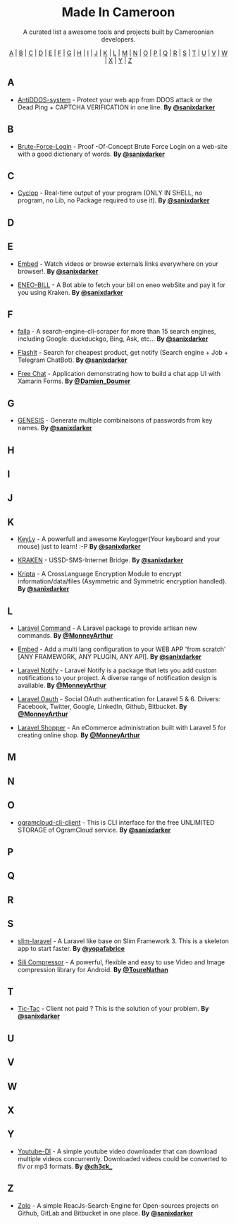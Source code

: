 <h1 align="center">Made In Cameroon</h1>
<p align="center">A curated list a awesome tools and projects built by Cameroonian developers.</p>

<p align="center">
  <a href="#A">A</a> | <a href="#B">B</a> | <a href="#C">C</a> | <a href="#D">D</a> | <a href="#E">E</a> | <a href="#F">F</a> | <a href="#G">G</a> | <a href="#H">H</a> | <a href="#I">I</a> | <a href="#J">J</a> | <a href="#K">K</a> | <a href="#L">L</a> | <a href="#M">M</a> | <a href="#N">N</a> | <a href="#O">O</a> | <a href="#P">P</a> | <a href="#Q">Q</a> | <a href="#R">R</a> | <a href="#S">S</a> | <a href="#T">T</a> | <a href="#U">U</a> | <a href="#V">V</a> | <a href="#W">W</a> | <a href="#X">X</a> | <a href="#Y">Y</a> | <a href="#Z">Z</a>
</p>

## <a name="A"> </a>A

* [AntiDDOS-system](https://github.com/Sanix-Darker/AntiDDOS-system) - Protect your web app from DDOS attack or the Dead Ping + CAPTCHA VERIFICATION in one line. **By [@sanixdarker](https://twitter.com/sanixdarker)**

## <a name="B"> </a>B

* [Brute-Force-Login](https://github.com/Sanix-Darker/Brute-Force-Login) - Proof -Of-Concept Brute Force Login on a web-site with a good dictionary of words. **By [@sanixdarker](https://twitter.com/sanixdarker)**

## <a name="C"> </a>C

* [Cyclop](https://github.com/Sanix-Darker/cyclop) - Real-time output of your program (ONLY IN SHELL, no program, no Lib, no Package required to use it). **By [@sanixdarker](https://twitter.com/sanixdarker)**

## <a name="D"> </a>D
## <a name="E"> </a>E

* [Embed](https://github.com/Sanix-Darker/Embed) - Watch videos or browse externals links everywhere on your browser!. **By [@sanixdarker](https://twitter.com/sanixdarker)**

* [ENEO-BILL](https://github.com/Sanix-Darker/eneo_bill) - A Bot able to fetch your bill on eneo webSite and pay it for you using Kraken. **By [@sanixdarker](https://twitter.com/sanixdarker)**

## <a name="F"> </a>F

* [falla](https://github.com/Sanix-Darker/falla) - A search-engine-cli-scraper for more than 15 search engines, including Google. duckduckgo, Bing, Ask, etc... **By [@sanixdarker](https://twitter.com/sanixdarker)**

* [FlashIt](https://github.com/Sanix-Darker/FlashIt) - Search for cheapest product, get notify (Search engine + Job + Telegram ChatBot). **By [@sanixdarker](https://twitter.com/sanixdarker)**

* [Free Chat](https://github.com/DamienDoumer/freechat) - Application demonstrating how to build a chat app UI with Xamarin Forms. **By [@Damien_Doumer](https://twitter.com/Damien_Doumer_)**

## <a name="G"> </a>G

* [GENESIS](https://github.com/Sanix-Darker/GENESIS) - Generate multiple combinaisons of passwords from key names. **By [@sanixdarker](https://twitter.com/sanixdarker)**

## <a name="H"> </a>H
## <a name="I"> </a>I
## <a name="J"> </a>J
## <a name="K"> </a>K

* [KeyLy](https://github.com/Sanix-Darker/KeyLy) - A powerfull and awesome Keylogger(Your keyboard and your mouse) just to learn! :-P **By [@sanixdarker](https://twitter.com/sanixdarker)**

* [KRAKEN](https://github.com/Sanix-Darker/kraken) - USSD-SMS-Internet Bridge. **By [@sanixdarker](https://twitter.com/sanixdarker)**

* [Kripta](https://github.com/Sanix-Darker/kripta) - A CrossLanguage Encryption Module to encrypt information/data/files (Asymmetric and Symmetric encryption handled). **By [@sanixdarker](https://twitter.com/sanixdarker)**

## <a name="L"> </a>L

* [Laravel Command](https://github.com/mckenziearts/laravel-command) - A Laravel package to provide artisan new commands. **By [@MonneyArthur](https://twitter.com/monneyarthur)**

* [Embed](https://github.com/Sanix-Darker/Lang-app) - Add a multi lang configuration to your WEB APP 'from scratch' [ANY FRAMEWORK, ANY PLUGIN, ANY API]. **By [@sanixdarker](https://twitter.com/sanixdarker)**


* [Laravel Notify](https://github.com/mckenziearts/laravel-notify) - Laravel Notify is a package that lets you add custom notifications to your project. A diverse range of notification design is available. **By [@MonneyArthur](https://twitter.com/monneyarthur)**


* [Laravel Oauth](https://github.com/mckenziearts/laravel-oauth) - Social OAuth authentication for Laravel 5 & 6. Drivers: Facebook, Twitter, Google, LinkedIn, Github, Bitbucket. **By [@MonneyArthur](hhttps://twitter.com/monneyarthur)**
  

* [Laravel Shopper](https://github.com/shopperlabs/shopper) - An eCommerce administration built with Laravel 5 for creating online shop. **By [@MonneyArthur](https://twitter.com/monneyarthur)**

## <a name="M"> </a>M
## <a name="N"> </a>N
## <a name="O"> </a>O

* [ogramcloud-cli-client](https://github.com/Sanix-Darker/ogramcloud-cli-client) - This is CLI interface for the free UNLIMITED STORAGE of OgramCloud service. **By [@sanixdarker](https://twitter.com/sanixdarker)**

## <a name="P"> </a>P
## <a name="Q"> </a>Q
## <a name="R"> </a>R
## <a name="S"> </a>S

* [slim-laravel](https://github.com/fabriceyopa/slim-laravel) - A Laravel like base on Slim Framework 3. This is a skeleton app to start faster. **By [@yopafabrice](https://twitter.com/yopafabrice)**

* [Sili Compressor](https://github.com/Tourenathan-G5organisation/SiliCompressor) - A powerful, flexible and easy to use Video and Image compression library for Android. **By [@ToureNathan](https://twitter.com/tourenathan)**

## <a name="T"> </a>T

* [Tic-Tac](https://github.com/Sanix-Darker/Tic-Tac) - Client not paid ? This is the solution of your problem. **By [@sanixdarker](https://twitter.com/sanixdarker)**

## <a name="U"> </a>U
## <a name="V"> </a>V
## <a name="W"> </a>W
## <a name="X"> </a>X
## <a name="Y"> </a>Y

* [Youtube-Dl](https://github.com/ch3ck/youtube-dl) - A simple youtube video downloader that can download multiple videos concurrently. Downloaded videos could be converted to flv or mp3 formats. **By [@ch3ck_](https://twitter.com/ch3ck_)**
  
## <a name="Z"> </a>Z

* [Zolo](https://github.com/Sanix-Darker/zolo) - A simple ReacJs-Search-Engine for Open-sources projects on Github, GitLab and Bitbucket in one place. **By [@sanixdarker](https://twitter.com/sanixdarker)**
